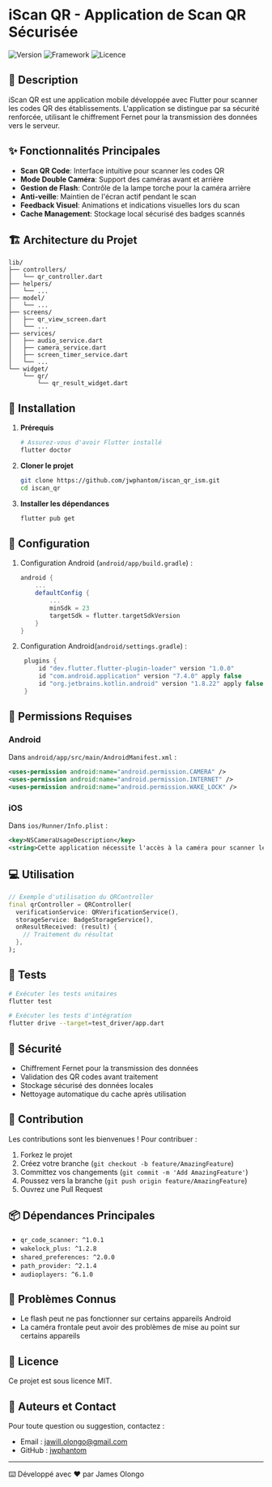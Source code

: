 # iScan QR - Application de Scan QR Sécurisée

![Version](https://img.shields.io/badge/version-1.0.0-blue.svg)
![Framework](https://img.shields.io/badge/framework-Flutter-blue.svg)
![Licence](https://img.shields.io/badge/license-MIT-green.svg)

## 📝 Description

iScan QR est une application mobile développée avec Flutter pour scanner les codes QR des établissements. L'application se distingue par sa sécurité renforcée, utilisant le chiffrement Fernet pour la transmission des données vers le serveur.

## ✨ Fonctionnalités Principales

- **Scan QR Code**: Interface intuitive pour scanner les codes QR
- **Mode Double Caméra**: Support des caméras avant et arrière
- **Gestion de Flash**: Contrôle de la lampe torche pour la caméra arrière
- **Anti-veille**: Maintien de l'écran actif pendant le scan
- **Feedback Visuel**: Animations et indications visuelles lors du scan
- **Cache Management**: Stockage local sécurisé des badges scannés

## 🏗️ Architecture du Projet

```
lib/
├── controllers/
│   └── qr_controller.dart
├── helpers/
│   └── ...
├── model/
│   └── ...
├── screens/
│   ├── qr_view_screen.dart
│   └── ...
├── services/
│   ├── audio_service.dart
│   ├── camera_service.dart
│   ├── screen_timer_service.dart
│   └── ...
└── widget/
    └── qr/
        └── qr_result_widget.dart
```

## 🚀 Installation

1. **Prérequis**

   ```bash
   # Assurez-vous d'avoir Flutter installé
   flutter doctor
   ```

2. **Cloner le projet**

   ```bash
   git clone https://github.com/jwphantom/iscan_qr_ism.git
   cd iscan_qr
   ```

3. **Installer les dépendances**
   ```bash
   flutter pub get
   ```

## 🔧 Configuration

1. Configuration Android (`android/app/build.gradle`) :

   ```gradle
   android {
       ...
       defaultConfig {
           ...
           minSdk = 23
           targetSdk = flutter.targetSdkVersion
       }
   }
   ```

2. Configuration Android(`android/settings.gradle`) :
   ```gradle
    plugins {
        id "dev.flutter.flutter-plugin-loader" version "1.0.0"
        id "com.android.application" version "7.4.0" apply false
        id "org.jetbrains.kotlin.android" version "1.8.22" apply false
    }
   ```

## 📱 Permissions Requises

### Android

Dans `android/app/src/main/AndroidManifest.xml` :

```xml
<uses-permission android:name="android.permission.CAMERA" />
<uses-permission android:name="android.permission.INTERNET" />
<uses-permission android:name="android.permission.WAKE_LOCK" />
```

### iOS

Dans `ios/Runner/Info.plist` :

```xml
<key>NSCameraUsageDescription</key>
<string>Cette application nécessite l'accès à la caméra pour scanner les codes QR</string>
```

## 💻 Utilisation

```dart
// Exemple d'utilisation du QRController
final qrController = QRController(
  verificationService: QRVerificationService(),
  storageService: BadgeStorageService(),
  onResultReceived: (result) {
    // Traitement du résultat
  },
);
```

## 🧪 Tests

```bash
# Exécuter les tests unitaires
flutter test

# Exécuter les tests d'intégration
flutter drive --target=test_driver/app.dart
```

## 🔐 Sécurité

- Chiffrement Fernet pour la transmission des données
- Validation des QR codes avant traitement
- Stockage sécurisé des données locales
- Nettoyage automatique du cache après utilisation

## 🤝 Contribution

Les contributions sont les bienvenues ! Pour contribuer :

1. Forkez le projet
2. Créez votre branche (`git checkout -b feature/AmazingFeature`)
3. Committez vos changements (`git commit -m 'Add AmazingFeature'`)
4. Poussez vers la branche (`git push origin feature/AmazingFeature`)
5. Ouvrez une Pull Request

## 📦 Dépendances Principales

- `qr_code_scanner: ^1.0.1`
- `wakelock_plus: ^1.2.8`
- `shared_preferences: ^2.0.0`
- `path_provider: ^2.1.4`
- `audioplayers: ^6.1.0`

## 🐛 Problèmes Connus

- Le flash peut ne pas fonctionner sur certains appareils Android
- La caméra frontale peut avoir des problèmes de mise au point sur certains appareils

## 📝 Licence

Ce projet est sous licence MIT.

## 👥 Auteurs et Contact

Pour toute question ou suggestion, contactez :

- Email : jawill.olongo@gmail.com
- GitHub : [jwphantom](https://github.com/jwphantom)

---

⌨️ Développé avec ❤️ par James Olongo
